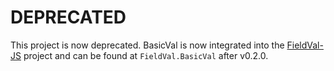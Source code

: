 DEPRECATED
=============

This project is now deprecated. BasicVal is now integrated into the [FieldVal-JS](https://github.com/FieldVal/fieldval-js/) project and can be found at ```FieldVal.BasicVal``` after v0.2.0.
